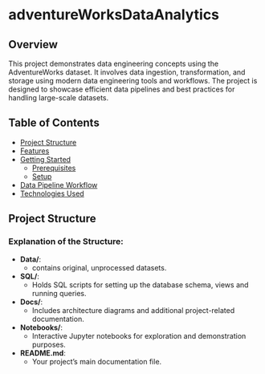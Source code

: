 # adventureWorksDataAnalytics

## Overview

This project demonstrates data engineering concepts using the AdventureWorks dataset. It involves data ingestion, transformation, and storage using modern data engineering tools and workflows. The project is designed to showcase efficient data pipelines and best practices for handling large-scale datasets.

## Table of Contents

- [Project Structure](#project-structure)
- [Features](#features)
- [Getting Started](#getting-started)
  - [Prerequisites](#prerequisites)
  - [Setup](#setup)
- [Data Pipeline Workflow](#data-pipeline-workflow)
- [Technologies Used](#technologies-used)

## Project Structure

### Explanation of the Structure:
- **Data/**: 
  - contains original, unprocessed datasets.
- **SQL/**:
  - Holds SQL scripts for setting up the database schema, views and running queries.
- **Docs/**:
  - Includes architecture diagrams and additional project-related documentation.
- **Notebooks/**:
  - Interactive Jupyter notebooks for exploration and demonstration purposes.
- **README.md**:
  - Your project’s main documentation file.
